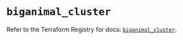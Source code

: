 # `biganimal_cluster`

Refer to the Terraform Registry for docs: [`biganimal_cluster`](https://registry.terraform.io/providers/enterprisedb/biganimal/3.1.1/docs/resources/cluster).
